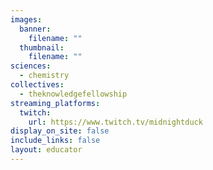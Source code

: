 ```yaml
---
images:
  banner:
    filename: ""
  thumbnail:
    filename: ""
sciences:
  - chemistry
collectives:
  - theknowledgefellowship
streaming_platforms:
  twitch:
    url: https://www.twitch.tv/midnightduck
display_on_site: false
include_links: false
layout: educator
---
```

